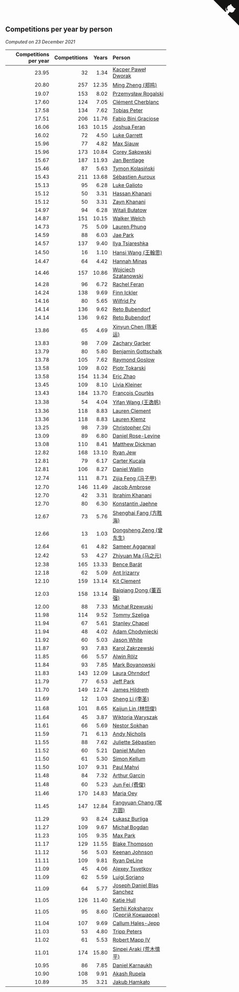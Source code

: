 ## Competitions per year by person

*Computed on 23 December 2021*

| Competitions per year | Competitions | Years | Person |
| ---: | ---: | ---: | :--- |
| 23.95 | 32 | 1.34 | [Kacper Paweł Dworak](https://www.worldcubeassociation.org/persons/2020DWOR01) |
| 20.80 | 257 | 12.35 | [Ming Zheng (郑鸣)](https://www.worldcubeassociation.org/persons/2009ZHEN11) |
| 19.07 | 153 | 8.02 | [Przemysław Rogalski](https://www.worldcubeassociation.org/persons/2013ROGA02) |
| 17.60 | 124 | 7.05 | [Clément Cherblanc](https://www.worldcubeassociation.org/persons/2014CHER05) |
| 17.58 | 134 | 7.62 | [Tobias Peter](https://www.worldcubeassociation.org/persons/2014PETE03) |
| 17.51 | 206 | 11.76 | [Fabio Bini Graciose](https://www.worldcubeassociation.org/persons/2010GRAC02) |
| 16.06 | 163 | 10.15 | [Joshua Feran](https://www.worldcubeassociation.org/persons/2011FERA01) |
| 16.02 | 72 | 4.50 | [Luke Garrett](https://www.worldcubeassociation.org/persons/2017GARR05) |
| 15.96 | 77 | 4.82 | [Max Siauw](https://www.worldcubeassociation.org/persons/2017SIAU02) |
| 15.96 | 173 | 10.84 | [Corey Sakowski](https://www.worldcubeassociation.org/persons/2011SAKO01) |
| 15.67 | 187 | 11.93 | [Jan Bentlage](https://www.worldcubeassociation.org/persons/2010BENT01) |
| 15.46 | 87 | 5.63 | [Tymon Kolasiński](https://www.worldcubeassociation.org/persons/2016KOLA02) |
| 15.43 | 211 | 13.68 | [Sébastien Auroux](https://www.worldcubeassociation.org/persons/2008AURO01) |
| 15.13 | 95 | 6.28 | [Luke Galioto](https://www.worldcubeassociation.org/persons/2015GALI02) |
| 15.12 | 50 | 3.31 | [Hassan Khanani](https://www.worldcubeassociation.org/persons/2018KHAN26) |
| 15.12 | 50 | 3.31 | [Zayn Khanani](https://www.worldcubeassociation.org/persons/2018KHAN28) |
| 14.97 | 94 | 6.28 | [Witali Bułatow](https://www.worldcubeassociation.org/persons/2015BUAT01) |
| 14.87 | 151 | 10.15 | [Walker Welch](https://www.worldcubeassociation.org/persons/2011WELC01) |
| 14.73 | 75 | 5.09 | [Lauren Phung](https://www.worldcubeassociation.org/persons/2016PHUN02) |
| 14.59 | 88 | 6.03 | [Jae Park](https://www.worldcubeassociation.org/persons/2015PARK24) |
| 14.57 | 137 | 9.40 | [Ilya Tsiareshka](https://www.worldcubeassociation.org/persons/2012TERE01) |
| 14.50 | 16 | 1.10 | [Hansi Wang (王翰思)](https://www.worldcubeassociation.org/persons/2020WANG19) |
| 14.47 | 64 | 4.42 | [Hannah Minas](https://www.worldcubeassociation.org/persons/2017MINA04) |
| 14.46 | 157 | 10.86 | [Wojciech Szatanowski](https://www.worldcubeassociation.org/persons/2011SZAT01) |
| 14.28 | 96 | 6.72 | [Rachel Feran](https://www.worldcubeassociation.org/persons/2015FERA01) |
| 14.24 | 138 | 9.69 | [Finn Ickler](https://www.worldcubeassociation.org/persons/2012ICKL01) |
| 14.16 | 80 | 5.65 | [Wilfrid Py](https://www.worldcubeassociation.org/persons/2016PYWI01) |
| 14.14 | 136 | 9.62 | [Reto Bubendorf](https://www.worldcubeassociation.org/persons/2012BUBE01) |
| 14.14 | 136 | 9.62 | [Reto Bubendorf](https://www.worldcubeassociation.org/persons/2012BUBE01) |
| 13.86 | 65 | 4.69 | [Xinyun Chen (陈新运)](https://www.worldcubeassociation.org/persons/2017CHEN36) |
| 13.83 | 98 | 7.09 | [Zachary Garber](https://www.worldcubeassociation.org/persons/2014GARB01) |
| 13.79 | 80 | 5.80 | [Benjamin Gottschalk](https://www.worldcubeassociation.org/persons/2016GOTT01) |
| 13.78 | 105 | 7.62 | [Raymond Goslow](https://www.worldcubeassociation.org/persons/2014GOSL01) |
| 13.58 | 109 | 8.02 | [Piotr Tokarski](https://www.worldcubeassociation.org/persons/2013TOKA01) |
| 13.58 | 154 | 11.34 | [Eric Zhao](https://www.worldcubeassociation.org/persons/2010ZHAO19) |
| 13.45 | 109 | 8.10 | [Livia Kleiner](https://www.worldcubeassociation.org/persons/2013KLEI03) |
| 13.43 | 184 | 13.70 | [François Courtès](https://www.worldcubeassociation.org/persons/2008COUR01) |
| 13.38 | 54 | 4.04 | [Yifan Wang (王逸帆)](https://www.worldcubeassociation.org/persons/2017WANY29) |
| 13.36 | 118 | 8.83 | [Lauren Clement](https://www.worldcubeassociation.org/persons/2013KLEM01) |
| 13.36 | 118 | 8.83 | [Lauren Klemz](https://www.worldcubeassociation.org/persons/2013KLEM01) |
| 13.25 | 98 | 7.39 | [Christopher Chi](https://www.worldcubeassociation.org/persons/2014CHIC01) |
| 13.09 | 89 | 6.80 | [Daniel Rose-Levine](https://www.worldcubeassociation.org/persons/2015ROSE01) |
| 13.08 | 110 | 8.41 | [Matthew Dickman](https://www.worldcubeassociation.org/persons/2013DICK01) |
| 12.82 | 168 | 13.10 | [Ryan Jew](https://www.worldcubeassociation.org/persons/2008JEWR01) |
| 12.81 | 79 | 6.17 | [Carter Kucala](https://www.worldcubeassociation.org/persons/2015KUCA01) |
| 12.81 | 106 | 8.27 | [Daniel Wallin](https://www.worldcubeassociation.org/persons/2013WALL03) |
| 12.74 | 111 | 8.71 | [Zijia Feng (冯子甲)](https://www.worldcubeassociation.org/persons/2013FENG02) |
| 12.70 | 146 | 11.49 | [Jacob Ambrose](https://www.worldcubeassociation.org/persons/2010AMBR01) |
| 12.70 | 42 | 3.31 | [Ibrahim Khanani](https://www.worldcubeassociation.org/persons/2018KHAN27) |
| 12.70 | 80 | 6.30 | [Konstantin Jaehne](https://www.worldcubeassociation.org/persons/2015JAEH01) |
| 12.67 | 73 | 5.76 | [Shenghai Fang (方胜海)](https://www.worldcubeassociation.org/persons/2016FANG01) |
| 12.66 | 13 | 1.03 | [Dongsheng Zeng (曾东生)](https://www.worldcubeassociation.org/persons/2020ZENG03) |
| 12.64 | 61 | 4.82 | [Sameer Aggarwal](https://www.worldcubeassociation.org/persons/2017AGGA01) |
| 12.42 | 53 | 4.27 | [Zhiyuan Ma (马之元)](https://www.worldcubeassociation.org/persons/2017MAZH04) |
| 12.38 | 165 | 13.33 | [Bence Barát](https://www.worldcubeassociation.org/persons/2008BARA01) |
| 12.18 | 62 | 5.09 | [Ant Irizarry](https://www.worldcubeassociation.org/persons/2016IRIZ02) |
| 12.10 | 159 | 13.14 | [Kit Clement](https://www.worldcubeassociation.org/persons/2008CLEM01) |
| 12.03 | 158 | 13.14 | [Baiqiang Dong (董百强)](https://www.worldcubeassociation.org/persons/2008DONG06) |
| 12.00 | 88 | 7.33 | [Michał Rzewuski](https://www.worldcubeassociation.org/persons/2014RZEW01) |
| 11.98 | 114 | 9.52 | [Tommy Szeliga](https://www.worldcubeassociation.org/persons/2012SZEL01) |
| 11.94 | 67 | 5.61 | [Stanley Chapel](https://www.worldcubeassociation.org/persons/2016CHAP04) |
| 11.94 | 48 | 4.02 | [Adam Chodyniecki](https://www.worldcubeassociation.org/persons/2017CHOD02) |
| 11.92 | 60 | 5.03 | [Jason White](https://www.worldcubeassociation.org/persons/2016WHIT16) |
| 11.87 | 93 | 7.83 | [Karol Zakrzewski](https://www.worldcubeassociation.org/persons/2014ZAKR01) |
| 11.85 | 66 | 5.57 | [Alwin Rölz](https://www.worldcubeassociation.org/persons/2016ROLZ01) |
| 11.84 | 93 | 7.85 | [Mark Boyanowski](https://www.worldcubeassociation.org/persons/2014BOYA01) |
| 11.83 | 143 | 12.09 | [Laura Ohrndorf](https://www.worldcubeassociation.org/persons/2009OHRN01) |
| 11.79 | 77 | 6.53 | [Jeff Park](https://www.worldcubeassociation.org/persons/2015PARK08) |
| 11.70 | 149 | 12.74 | [James Hildreth](https://www.worldcubeassociation.org/persons/2009HILD01) |
| 11.69 | 12 | 1.03 | [Sheng Li (李圣)](https://www.worldcubeassociation.org/persons/2020LISH02) |
| 11.68 | 101 | 8.65 | [Kaijun Lin (林恺俊)](https://www.worldcubeassociation.org/persons/2013LINK01) |
| 11.64 | 45 | 3.87 | [Wiktoria Waryszak](https://www.worldcubeassociation.org/persons/2018WARY01) |
| 11.61 | 66 | 5.69 | [Nestor Sokhan](https://www.worldcubeassociation.org/persons/2016SOKH01) |
| 11.59 | 71 | 6.13 | [Andy Nicholls](https://www.worldcubeassociation.org/persons/2015NICH04) |
| 11.55 | 88 | 7.62 | [Juliette Sébastien](https://www.worldcubeassociation.org/persons/2014SEBA01) |
| 11.52 | 60 | 5.21 | [Daniel Mullen](https://www.worldcubeassociation.org/persons/2016MULL04) |
| 11.50 | 61 | 5.30 | [Simon Kellum](https://www.worldcubeassociation.org/persons/2016KELL12) |
| 11.50 | 107 | 9.31 | [Paul Mahvi](https://www.worldcubeassociation.org/persons/2012MAHV01) |
| 11.48 | 84 | 7.32 | [Arthur Garcin](https://www.worldcubeassociation.org/persons/2014GARC27) |
| 11.48 | 60 | 5.23 | [Jun Fei (费俊)](https://www.worldcubeassociation.org/persons/2016FEIJ02) |
| 11.46 | 170 | 14.83 | [Maria Oey](https://www.worldcubeassociation.org/persons/2007OEYM01) |
| 11.45 | 147 | 12.84 | [Fangyuan Chang (常方圆)](https://www.worldcubeassociation.org/persons/2009CHAN04) |
| 11.29 | 93 | 8.24 | [Łukasz Burliga](https://www.worldcubeassociation.org/persons/2013BURL01) |
| 11.27 | 109 | 9.67 | [Michał Bogdan](https://www.worldcubeassociation.org/persons/2012BOGD01) |
| 11.23 | 105 | 9.35 | [Max Park](https://www.worldcubeassociation.org/persons/2012PARK03) |
| 11.17 | 129 | 11.55 | [Blake Thompson](https://www.worldcubeassociation.org/persons/2010THOM03) |
| 11.12 | 56 | 5.03 | [Keenan Johnson](https://www.worldcubeassociation.org/persons/2016JOHN30) |
| 11.11 | 109 | 9.81 | [Ryan DeLine](https://www.worldcubeassociation.org/persons/2012DELI01) |
| 11.09 | 45 | 4.06 | [Alexey Tsvetkov](https://www.worldcubeassociation.org/persons/2017TSVE02) |
| 11.09 | 62 | 5.59 | [Luigi Soriano](https://www.worldcubeassociation.org/persons/2016SORI04) |
| 11.09 | 64 | 5.77 | [Joseph Daniel Blas Sanchez](https://www.worldcubeassociation.org/persons/2016SANC08) |
| 11.05 | 126 | 11.40 | [Katie Hull](https://www.worldcubeassociation.org/persons/2010HULL01) |
| 11.05 | 95 | 8.60 | [Serhii Koksharov (Сергій Кокшаров)](https://www.worldcubeassociation.org/persons/2013KOKS01) |
| 11.04 | 107 | 9.69 | [Callum Hales-Jepp](https://www.worldcubeassociation.org/persons/2012HALE01) |
| 11.03 | 53 | 4.80 | [Tripp Peters](https://www.worldcubeassociation.org/persons/2017PETE04) |
| 11.02 | 61 | 5.53 | [Robert Mapp IV](https://www.worldcubeassociation.org/persons/2016IVRO01) |
| 11.01 | 174 | 15.80 | [Sinpei Araki (荒木慎平)](https://www.worldcubeassociation.org/persons/2006ARAK01) |
| 10.95 | 86 | 7.85 | [Daniel Karnaukh](https://www.worldcubeassociation.org/persons/2014KARN02) |
| 10.90 | 108 | 9.91 | [Akash Rupela](https://www.worldcubeassociation.org/persons/2012RUPE01) |
| 10.89 | 35 | 3.21 | [Jakub Hamkało](https://www.worldcubeassociation.org/persons/2018HAMK01) |


<a href="https://github.com/jonatanklosko/wca_statistics" class="github-corner" aria-label="View source on Github"><svg width="80" height="80" viewBox="0 0 250 250" style="fill:#151513; color:#fff; position: absolute; top: 0; border: 0; right: 0;" aria-hidden="true"><path d="M0,0 L115,115 L130,115 L142,142 L250,250 L250,0 Z"></path><path d="M128.3,109.0 C113.8,99.7 119.0,89.6 119.0,89.6 C122.0,82.7 120.5,78.6 120.5,78.6 C119.2,72.0 123.4,76.3 123.4,76.3 C127.3,80.9 125.5,87.3 125.5,87.3 C122.9,97.6 130.6,101.9 134.4,103.2" fill="currentColor" style="transform-origin: 130px 106px;" class="octo-arm"></path><path d="M115.0,115.0 C114.9,115.1 118.7,116.5 119.8,115.4 L133.7,101.6 C136.9,99.2 139.9,98.4 142.2,98.6 C133.8,88.0 127.5,74.4 143.8,58.0 C148.5,53.4 154.0,51.2 159.7,51.0 C160.3,49.4 163.2,43.6 171.4,40.1 C171.4,40.1 176.1,42.5 178.8,56.2 C183.1,58.6 187.2,61.8 190.9,65.4 C194.5,69.0 197.7,73.2 200.1,77.6 C213.8,80.2 216.3,84.9 216.3,84.9 C212.7,93.1 206.9,96.0 205.4,96.6 C205.1,102.4 203.0,107.8 198.3,112.5 C181.9,128.9 168.3,122.5 157.7,114.1 C157.9,116.9 156.7,120.9 152.7,124.9 L141.0,136.5 C139.8,137.7 141.6,141.9 141.8,141.8 Z" fill="currentColor" class="octo-body"></path></svg></a><style>.github-corner:hover .octo-arm{animation:octocat-wave 560ms ease-in-out}@keyframes octocat-wave{0%,100%{transform:rotate(0)}20%,60%{transform:rotate(-25deg)}40%,80%{transform:rotate(10deg)}}@media (max-width:500px){.github-corner:hover .octo-arm{animation:none}.github-corner .octo-arm{animation:octocat-wave 560ms ease-in-out}}</style>
